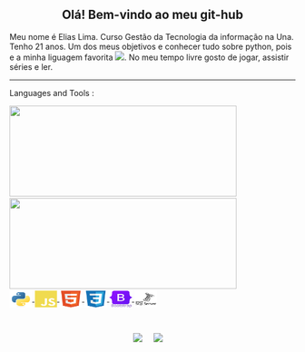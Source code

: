 <h2 align = "center"> Olá! Bem-vindo ao meu git-hub </h2>

Meu nome é Elias Lima.
Curso Gestão da Tecnologia da informação na Una.
Tenho 21 anos.
Um dos meus objetivos e conhecer tudo sobre python, pois e a minha liguagem favorita <img src="https://giphy.com/gifs/devrock-python-django-edr-KAq5w47R9rmTuvWOWa?utm_source=media-link&utm_medium=landing&utm_campaign=Media%20Links&utm_term=" width="50"/>.
No meu tempo livre gosto de jogar, assistir séries e ler.

---
Languages and Tools :

<div>
  <a href="https://github.com/Elias-Lima-code">
  <img height="160em" width="400" src="https://github-readme-stats.vercel.app/api?username=Elias-Lima-code&show_icons=true&theme=dark&include_all_commits=true&count_private=true"/>
  <img height="160em" width="400" src="https://github-readme-stats.vercel.app/api/top-langs/?username=Elias-Lima-code&layout=compact&langs_count=7&theme=dark"/>
</div>
<div style="display: inline_block">
  <img align="center" alt="Python" height="30" width="40" src="https://github.com/devicons/devicon/blob/master/icons/python/python-original.svg">
  <img align="center" alt="Js" height="30" width="40" src="https://raw.githubusercontent.com/devicons/devicon/master/icons/javascript/javascript-plain.svg">
  <img align="center" alt="HTML" height="30" width="40" src="https://raw.githubusercontent.com/devicons/devicon/master/icons/html5/html5-original.svg">
  <img align="center" alt="CSS" height="30" width="40" src="https://raw.githubusercontent.com/devicons/devicon/master/icons/css3/css3-original.svg">
  <img align="center" alt="Bootstrap" height="30" width="40" src="https://github.com/devicons/devicon/blob/master/icons/bootstrap/bootstrap-original-wordmark.svg">
  <img align="center" alt="SQL" height="30" width="40" src="https://github.com/devicons/devicon/blob/master/icons/microsoftsqlserver/microsoftsqlserver-plain-wordmark.svg">
</div>
    <p> <br /> </p> 

<p align="center">
  <a href="eliaslima.rd@gmail.com"><img
      src="https://img.shields.io/badge/-Gmail-%23333?style=for-the-badge&logo=gmail&logoColor=white" target="_blank"
      height=30></a>&nbsp;&nbsp;&nbsp;&nbsp;
  <a href="https://www.linkedin.com/in/elias-lima-r/" target="_blank"><img
      src="https://img.shields.io/badge/-LinkedIn-%230077B5?style=for-the-badge&logo=linkedin&logoColor=white"
      target="_blank" height=30></a>&nbsp;&nbsp;&nbsp;&nbsp;
</p>
